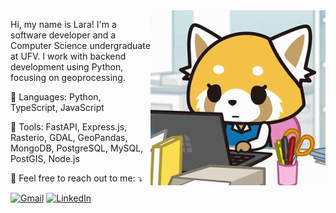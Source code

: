 <img src="tenor.gif" alt="computer illustration" min-width="280px" max-width="280px" width="280px" margin-left="200px" align="right">
<p align="left"> 
  Hi, my name is Lara! I'm a software developer and a Computer Science undergraduate at UFV. I work with backend development using Python, focusing on geoprocessing.
</p>
<p align="left">
  🦄 Languages: Python, TypeScript, JavaScript
</p>
<p align="left">
  💼 Tools: FastAPI, Express.js, Rasterio, GDAL, GeoPandas, MongoDB, PostgreSQL, MySQL, PostGIS, Node.js
</p>
<p align="left">
  💌 Feel free to reach out to me: ⤵️
</p>
<p align="left">
  <a href="mailto:lara.fernandesp2003@gmail.com" title="Gmail">
  <img src="https://img.shields.io/badge/-Gmail-FF0000?style=flat-square&labelColor=FF0000&logo=gmail&logoColor=white&link=mailto:lara.fernandesp2003@gmail.com" alt="Gmail"/></a>
  <a href="https://www.linkedin.com/in/lara-fernandes-pereira" title="LinkedIn">
  <img src="https://img.shields.io/badge/-Linkedin-0e76a8?style=flat-square&logo=Linkedin&logoColor=white&link=https://www.linkedin.com/in/lara-fernandes-pereira" alt="LinkedIn"/></a>
</p>
